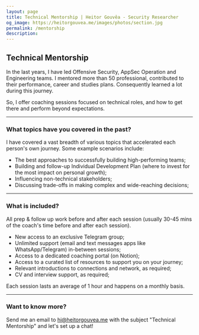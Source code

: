 ```yaml
---
layout: page
title: Technical Mentorship | Heitor Gouvêa - Security Researcher
og_image: https://heitorgouvea.me/images/photos/section.jpg
permalink: /mentorship
description:
---
```


## Technical Mentorship

In the last years, I have led Offensive Security, AppSec Operation and Engineering teams. I mentored more than 50 professional, contributed to their performance, career and studies plans. Consequently learned a lot during this journey.

So, I offer coaching sessions focused on technical roles, and how to get there and perform beyond expectations.

---

### What topics have you covered in the past?

I have covered a vast breadth of various topics that accelerated each person's own journey. Some example scenarios include:

- The best approaches to successfully building high-performing teams;
- Building and follow-up Individual Development Plan (where to invest for the most impact on personal growth);
- Influencing non-technical stakeholders;
- Discussing trade-offs in making complex and wide-reaching decisions;

---

### What is included?

All prep & follow up work before and after each session (usually 30-45 mins of the coach's time before and after each session).

- New access to an exclusive Telegram group;
- Unlimited support (email and text messages apps like WhatsApp/Telegram) in-between sessions;
- Access to a dedicated coaching portal (on Notion);
- Access to a curated list of resources to support you on your journey;
- Relevant introductions to connections and network, as required;
- CV and interview support, as required;

Each session lasts an average of 1 hour and happens on a monthly basis.

---

### Want to know more?

Send me an email to [hi@heitorgouvea.me](mailto:hi@heitorgouvea.me) with the subject "Technical Mentorship" and let's set up a chat!